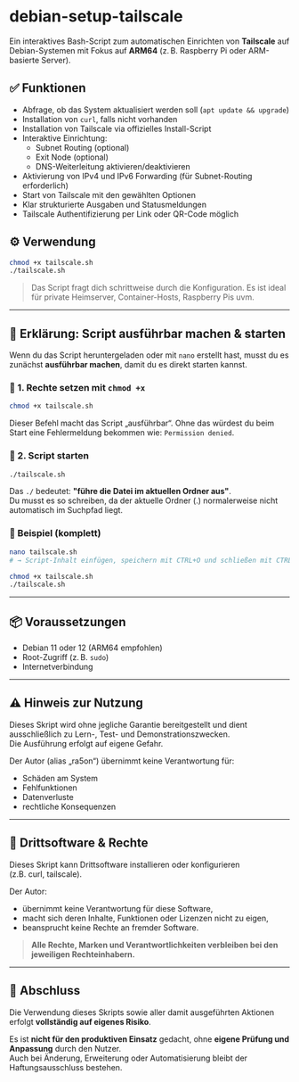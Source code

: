 # debian-setup-tailscale

Ein interaktives Bash-Script zum automatischen Einrichten von **Tailscale** auf Debian-Systemen mit Fokus auf **ARM64** (z. B. Raspberry Pi oder ARM-basierte Server).

## ✅ Funktionen

- Abfrage, ob das System aktualisiert werden soll (`apt update && upgrade`)
- Installation von `curl`, falls nicht vorhanden
- Installation von Tailscale via offizielles Install-Script
- Interaktive Einrichtung:
  - Subnet Routing (optional)
  - Exit Node (optional)
  - DNS-Weiterleitung aktivieren/deaktivieren
- Aktivierung von IPv4 und IPv6 Forwarding (für Subnet-Routing erforderlich)
- Start von Tailscale mit den gewählten Optionen
- Klar strukturierte Ausgaben und Statusmeldungen
- Tailscale Authentifizierung per Link oder QR-Code möglich

## ⚙️ Verwendung

```bash
chmod +x tailscale.sh
./tailscale.sh
```

> Das Script fragt dich schrittweise durch die Konfiguration. Es ist ideal für private Heimserver, Container-Hosts, Raspberry Pis uvm.

---

## 🧰 Erklärung: Script ausführbar machen & starten

Wenn du das Script heruntergeladen oder mit `nano` erstellt hast, musst du es zunächst **ausführbar machen**, damit du es direkt starten kannst.

### 🔹 1. Rechte setzen mit `chmod +x`

```bash
chmod +x tailscale.sh
```

Dieser Befehl macht das Script „ausführbar“. Ohne das würdest du beim Start eine Fehlermeldung bekommen wie: `Permission denied`.

### 🔹 2. Script starten

```bash
./tailscale.sh
```

Das `./` bedeutet: **"führe die Datei im aktuellen Ordner aus"**.  
Du musst es so schreiben, da der aktuelle Ordner (.) normalerweise nicht automatisch im Suchpfad liegt.

### 🧪 Beispiel (komplett)

```bash
nano tailscale.sh
# → Script-Inhalt einfügen, speichern mit CTRL+O und schließen mit CTRL+X

chmod +x tailscale.sh
./tailscale.sh
```

---

## 📦 Voraussetzungen

- Debian 11 oder 12 (ARM64 empfohlen)
- Root-Zugriff (z. B. `sudo`)
- Internetverbindung

---


## ⚠️ Hinweis zur Nutzung

Dieses Skript wird ohne jegliche Garantie bereitgestellt und dient ausschließlich zu Lern-, Test- und Demonstrationszwecken.  
Die Ausführung erfolgt auf eigene Gefahr.

Der Autor (alias „ra5on“) übernimmt keine Verantwortung für:
- Schäden am System
- Fehlfunktionen
- Datenverluste
- rechtliche Konsequenzen

---

## 🧩 Drittsoftware & Rechte

Dieses Skript kann Drittsoftware installieren oder konfigurieren  
(z.B. curl, tailscale).

Der Autor:
- übernimmt keine Verantwortung für diese Software,
- macht sich deren Inhalte, Funktionen oder Lizenzen nicht zu eigen,
- beansprucht keine Rechte an fremder Software.

> **Alle Rechte, Marken und Verantwortlichkeiten verbleiben bei den jeweiligen Rechteinhabern.**

---

## 📌 Abschluss

Die Verwendung dieses Skripts sowie aller damit ausgeführten Aktionen erfolgt **vollständig auf eigenes Risiko**.

Es ist **nicht für den produktiven Einsatz** gedacht, ohne **eigene Prüfung und Anpassung** durch den Nutzer.  
Auch bei Änderung, Erweiterung oder Automatisierung bleibt der Haftungsausschluss bestehen.

